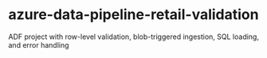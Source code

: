 # azure-data-pipeline-retail-validation
ADF project with row-level validation, blob-triggered ingestion, SQL loading, and error handling
